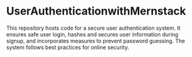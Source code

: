 # UserAuthenticationwithMernstack
This repository hosts code for a secure user authentication system. It ensures safe user login, hashes and secures user information during signup, and incorporates measures to prevent password guessing. The system follows best practices for online security.
